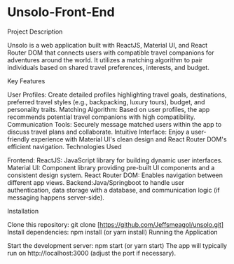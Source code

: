 # Unsolo-Front-End
Project Description

Unsolo is a web application built with ReactJS, Material UI, and React Router DOM that connects users with compatible travel companions for adventures around the world. It utilizes a matching algorithm to pair individuals based on shared travel preferences, interests, and budget.

Key Features

User Profiles: Create detailed profiles highlighting travel goals, destinations, preferred travel styles (e.g., backpacking, luxury tours), budget, and personality traits.
Matching Algorithm: Based on user profiles, the app recommends potential travel companions with high compatibility.
Communication Tools: Securely message matched users within the app to discuss travel plans and collaborate.
Intuitive Interface: Enjoy a user-friendly experience with Material UI's clean design and React Router DOM's efficient navigation.
Technologies Used

Frontend:
ReactJS: JavaScript library for building dynamic user interfaces.
Material UI: Component library providing pre-built UI components and a consistent design system.
React Router DOM: Enables navigation between different app views.
Backend:Java/Springboot to handle user authentication, data storage with a database, and communication logic (if messaging happens server-side).

Installation

Clone this repository: git clone [https://github.com/Jeffsmeagol/unsolo.git]
Install dependencies: npm install (or yarn install)
Running the Application

Start the development server: npm start (or yarn start)
The app will typically run on http://localhost:3000 (adjust the port if necessary).
